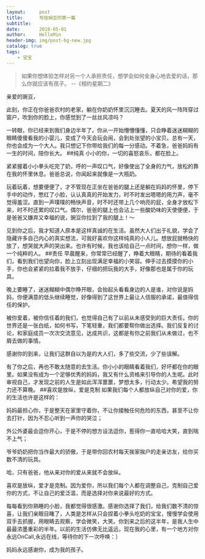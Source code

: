 ```yaml
---
layout:     post
title:      写给豌豆的第一篇
subtitle:   
date:       2018-05-01
author:     HelloMin
header-img: img/post-bg-new.jpg
catalog: true
tags:
    - 宝宝
---
```


> 如果你想体验怎样对另一个人承担责任，想学会如何全身心地去爱的话，那么你就应该有孩子。
> --《相约星期二》


亲爱的豌豆，

此刻，你正在你爸爸农村的老家，躺在你奶奶怀里沉沉睡去。夏天的风一阵阵穿过窗户，吹到你的脸上，你感觉到了一丝丝风凉吗？

一转眼，你已经来到我们身边半年了。你从一开始懵懵懂懂，只会睁着迷迷糊糊的眼睛傻傻看我的小婴儿，变成了今天会玩会闹，会到处张望的小宝贝。总有一天，你也会成为一个大人。我只想记下你带给我们的每一分感动。不着急，爸爸妈妈有一生的时间，陪你长大。
##纯真
小小的你，一切的喜怒哀乐，都在脸上。

紧紧握着小小拳头吃完了奶，呼的一声叹口气，好像使出了全身的力气，放松的靠在我的怀里休息。爸爸总说，你闻起来就像是一大瓶奶。

玩着玩着，想要便便了，才不管现在正坐在爸爸的腿上还是躺在妈妈的怀里，停下手中的动作，憋红了小脸，认认真真的开始发力，时不时发出嗯嗯的用力声，毫不觉得羞涩。直到一声噗噗的畅快声音，时不时还带上几个响亮的屁，全身才放松下来，时不时还累的叹口气。偶尔，爸爸的腿上也会沾上一些酸奶味的天使便便，于是爸爸又嫌弃又幸福的说，豌豆你拉到了我的腿上！～

见到你之后，我才知道人原本是这样真诚的在生活。虽然大人们出于礼貌，学会了隐藏许多自己内心的真实想法，可我好喜欢你这样纯真的小人儿。想放屁就畅快的放了，想哭就大声的哭出来。也许有时候，我也该给自己一点时间，想你一样，做一个纯粹的人。
##责任
早晨醒来，你常常已经醒了，睁着大眼睛，期待的看着我们，看到我们也望向你，脸上立刻出现满足幸福的小笑容。伸手过去摸摸你的小手，你也会紧紧的拉着我不放手，仔细的把玩我的大手，好像那也是属于你的玩具。

晚上要睡了，迷迷糊糊中偶尔睁开眼，会抬起头看看身边的人是谁，对你说是妈妈，你便满意的低头继续睡觉，好像得到了这世界上最让人信服的承诺，最值得信任的保护。

被你爱着，被你信任着的我们，也觉得自己有了以前从未感受到的巨大责任。你的世界还是一张白纸，如何书写，下笔轻重，我们都要帮你做出选择。我们反复的讨论，和家庭成员一次次交流意见，达成共识，这都是有你之前我们从未做过，也不屑去做的事情。

感谢你的到来，让我们这群自以为是的大人们，多了些交流，少了些误解。

有了你之后，再也不敢太随意的去生活。你小小的眼睛看着我们，好坏都在你的眼里。如果没有成为一个足够优秀的妈妈，我又有什么资格来引导你的人生呢。此时审视自己，才发现之前的人生是如此浑浑噩噩，梦想太多，行动太少。希望我的努力还不算晚。
##喜欢是放纵，爱是克制
如果我们每个人都放纵自己对你的爱，你的生活也许是这样的：

妈妈最担心你，于是整天在家里守着你，不让你接触任何危险的东西，甚至不让你去打针，因为不忍心听到一声你的哭泣；

外公外婆最会逗你开心，于是不停的想方设法逗你，惹得你一直哈哈大笑，直到喘不上气；

爷爷奶奶把你当作最大的骄傲，于是带你回农村每天挨家挨户的走亲访友，给你买数不清的玩具。

哈，只有爸爸，他从来对你的爱从来就不会放纵。

喜欢是放纵，爱才是克制。因为爱你，所以我们每个人都在调整自己，克制自己爱你的方式，不让自己的爱泛滥，而是选择对你来说最好的方式。

每每看到你熟睡的小脸，我都觉得很感激。感谢你选择了我们，给我们数不清的惊喜，让我们亲眼目睹了，人类是怎样从只会捏着小拳头吃奶的宝宝，慢慢学会使用双手去抓握，用眼睛去观察，学会微笑，大笑。你到来之后的这半年，是我人生中最最浓墨重彩的半年。以前的生活仿佛无比遥远，现在我的心里，有一个地方对你永远OnCall,永远在线，等待你的下一次呼唤：）

妈妈永远感谢你，成为我的孩子。
